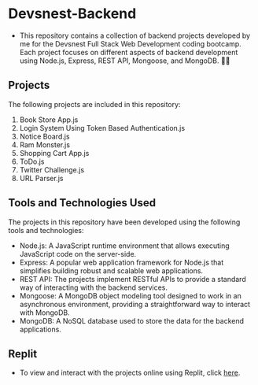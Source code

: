 # Devsnest-Backend

- This repository contains a collection of backend projects developed by me for the Devsnest Full Stack Web Development coding bootcamp. Each project focuses on different aspects of backend development using Node.js, Express, REST API, Mongoose, and MongoDB. 🔧🚀

## Projects

The following projects are included in this repository:

1. Book Store App.js
2. Login System Using Token Based Authentication.js
3. Notice Board.js
4. Ram Monster.js
5. Shopping Cart App.js
6. ToDo.js
7. Twitter Challenge.js
8. URL Parser.js

## Tools and Technologies Used

The projects in this repository have been developed using the following tools and technologies:

- Node.js: A JavaScript runtime environment that allows executing JavaScript code on the server-side.
- Express: A popular web application framework for Node.js that simplifies building robust and scalable web applications.
- REST API: The projects implement RESTful APIs to provide a standard way of interacting with the backend services.
- Mongoose: A MongoDB object modeling tool designed to work in an asynchronous environment, providing a straightforward way to interact with MongoDB.
- MongoDB: A NoSQL database used to store the data for the backend applications.

## Replit 

- To view and interact with the projects online using Replit, click [here](https://replit.com/@DarshanVasani?path=folder/Devsnest%20Backend). 

